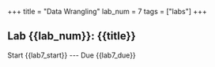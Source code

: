 +++
title = "Data Wrangling"
lab_num = 7
tags = ["labs"]
+++

## Lab {{lab_num}}: {{title}}

Start {{lab7_start}} ---
Due {{lab7_due}}
